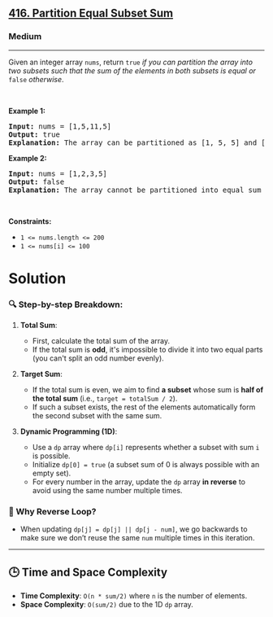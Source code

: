 <h2><a href="https://leetcode.com/problems/partition-equal-subset-sum">416. Partition Equal Subset Sum</a></h2><h3>Medium</h3><hr><p>Given an integer array <code>nums</code>, return <code>true</code> <em>if you can partition the array into two subsets such that the sum of the elements in both subsets is equal or </em><code>false</code><em> otherwise</em>.</p>

<p>&nbsp;</p>
<p><strong class="example">Example 1:</strong></p>

<pre>
<strong>Input:</strong> nums = [1,5,11,5]
<strong>Output:</strong> true
<strong>Explanation:</strong> The array can be partitioned as [1, 5, 5] and [11].
</pre>

<p><strong class="example">Example 2:</strong></p>

<pre>
<strong>Input:</strong> nums = [1,2,3,5]
<strong>Output:</strong> false
<strong>Explanation:</strong> The array cannot be partitioned into equal sum subsets.
</pre>

<p>&nbsp;</p>
<p><strong>Constraints:</strong></p>

<ul>
	<li><code>1 &lt;= nums.length &lt;= 200</code></li>
	<li><code>1 &lt;= nums[i] &lt;= 100</code></li>
</ul>


# Solution

### 🔍 Step-by-step Breakdown:

1. **Total Sum**: 
   - First, calculate the total sum of the array.
   - If the total sum is **odd**, it's impossible to divide it into two equal parts (you can't split an odd number evenly).

2. **Target Sum**:
   - If the total sum is even, we aim to find **a subset** whose sum is **half of the total sum** (i.e., `target = totalSum / 2`).
   - If such a subset exists, the rest of the elements automatically form the second subset with the same sum.

3. **Dynamic Programming (1D)**:
   - Use a `dp` array where `dp[i]` represents whether a subset with sum `i` is possible.
   - Initialize `dp[0] = true` (a subset sum of 0 is always possible with an empty set).
   - For every number in the array, update the `dp` array **in reverse** to avoid using the same number multiple times.

### 🧠 Why Reverse Loop?
- When updating `dp[j] = dp[j] || dp[j - num]`, we go backwards to make sure we don’t reuse the same `num` multiple times in this iteration.

---

## 🕒 Time and Space Complexity

- **Time Complexity**: `O(n * sum/2)` where `n` is the number of elements.
- **Space Complexity**: `O(sum/2)` due to the 1D `dp` array.

